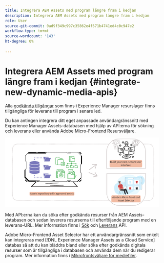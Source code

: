 ```yaml
---
title: Integrera AEM Assets med program längre fram i kedjan
description: Integrera AEM Assets med program längre fram i kedjan
role: User
source-git-commit: 0ad9f349c997c35862e4f571b4741ed4c0c947e2
workflow-type: tm+mt
source-wordcount: '143'
ht-degree: 0%

---
```


# Integrera AEM Assets med program längre fram i kedjan {#integrate-new-dynamic-media-apis}

Alla [godkända tillgångar](approved-assets.md) som finns i Experience Manager resurslager finns tillgängliga för leverans till program i senare led.

Du kan antingen integrera ditt eget anpassade användargränssnitt med Experience Manager Assets-databasen med hjälp av API:erna för sökning och leverans eller använda Adobe Micro-Frontend Resursväljare.

![Integrering med AEM Assets](assets/asset-selector-integration.png)

Med API:erna kan du söka efter godkända resurser från AEM Assets-databasen och sedan leverera resurserna till efterföljande program med en leverans-URL. Mer information finns i [Sök](/help/assets/search-assets-api.md) och [Leverans](/help/assets/deliver-assets-apis.md) API.

Adobe Micro-Frontend Asset Selector har ett användargränssnitt som enkelt kan integreras med [!DNL Experience Manager Assets as a Cloud Service] databas så att du kan bläddra bland eller söka efter godkända digitala resurser som är tillgängliga i databasen och använda dem när du redigerar program. Mer information finns i [Mikrofrontsväljare för mediefiler](/help/assets/asset-selector.md).

